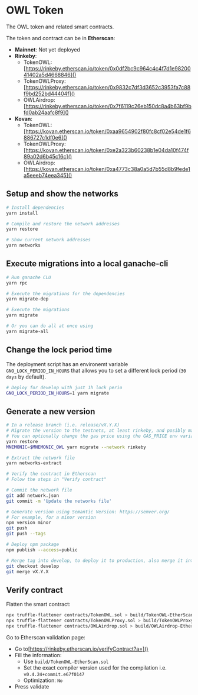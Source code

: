 # OWL Token
The OWL token and related smart contracts.

The token and contract can be in **Etherscan**:

* **Mainnet**: Not yet deployed
* **Rinkeby**:
  * TokenOWL: [https://rinkeby.etherscan.io/token/0x0df2bc9c964c4c4f7d1e9820041402a5d4668846]()
  * TokenOWLProxy: [https://rinkeby.etherscan.io/token/0x9832c7df3d3652c3953fa7c88f9bd252bd44404f]()
  * OWLAirdrop: [https://rinkeby.etherscan.io/token/0x7f6119c26eb150dc8a4b63bf9bfd0ab24aafc8f9]()
* **Kovan**:
  * TokenOWL: [https://kovan.etherscan.io/token/0xaa9654902f80fc8cf02e54de1f6886727c1df0e6]()
  * TokenOWLProxy: [https://kovan.etherscan.io/token/0xe2a323b60238b1e04da10f474f89a02d6b45c16c]()
  * OWLAirdrop: [https://kovan.etherscan.io/token/0xa4773c38a0a5d7b55d8b9fede1a5eeeb74eea345]()
  

## Setup and show the networks
```bash
# Install dependencies
yarn install

# Compile and restore the network addresses
yarn restore

# Show current network addresses
yarn networks
```

## Execute migrations into a local ganache-cli
```bash
# Run ganache CLU
yarn rpc

# Execute the migrations for the dependencies
yarn migrate-dep

# Execute the migrations
yarn migrate

# Or you can do all at once using
yarn migrate-all
```

## Change the lock period time
The deployment script has an environemt variable `GNO_LOCK_PERIOD_IN_HOURS` that 
allows you to set a different lock period (`30 days` by default).

```bash
# Deploy for develop with just 1h lock perio
GNO_LOCK_PERIOD_IN_HOURS=1 yarn migrate
```

## Generate a new version
```bash
# In a release branch (i.e. release/vX.Y.X)
# Migrate the version to the testnets, at least rinkeby, and posibly mainnet
# You can optionally change the gas price using the GAS_PRICE env variable
yarn restore
MNEMONIC=$MNEMONIC_OWL yarn migrate --network rinkeby

# Extract the network file
yarn networks-extract

# Verify the contract in Etherscan
# Folow the steps in "Verify contract"

# Commit the network file
git add network.json
git commit -m 'Update the networks file'

# Generate version using Semantic Version: https://semver.org/
# For example, for a minor version
npm version minor
git push
git push --tags

# Deploy npm package
npm publish --access=public

# Merge tag into develop, to deploy it to production, also merge it into master
git checkout develop
git merge vX.Y.X
```

## Verify contract
Flatten the smart contract:
```bash
npx truffle-flattener contracts/TokenOWL.sol > build/TokenOWL-EtherScan.sol
npx truffle-flattener contracts/TokenOWLProxy.sol > build/TokenOWLProxy-EtherScan.sol
npx truffle-flattener contracts/OWLAirdrop.sol > build/OWLAirdrop-EtherScan.sol
```

Go to Etherscan validation page:
* Go to[https://rinkeby.etherscan.io/verifyContract?a=]()
* Fill the information:
  * Use `build/TokenOWL-EtherScan.sol`
  * Set the exact compiler version used for the compilation i.e. `v0.4.24+commit.e67f0147`
  * Optimization: `No`
* Press validate